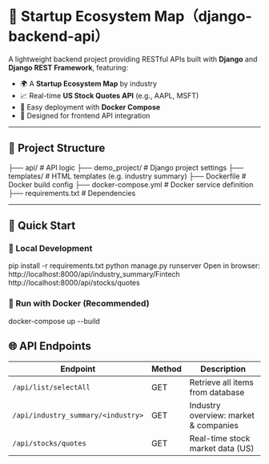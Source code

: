 # 🚀 Startup Ecosystem Map（django-backend-api）

A lightweight backend project providing RESTful APIs built with **Django** and **Django REST Framework**, featuring:

- 🌍 A **Startup Ecosystem Map** by industry
- 📈 Real-time **US Stock Quotes API** (e.g., AAPL, MSFT)
- 🐳 Easy deployment with **Docker Compose**
- 📄 Designed for frontend API integration

---

## 📂 Project Structure
├── api/ # API logic
├── demo_project/ # Django project settings
├── templates/ # HTML templates (e.g. industry summary)
├── Dockerfile # Docker build config
├── docker-compose.yml # Docker service definition
├── requirements.txt # Dependencies

---

## 🚀 Quick Start

### 🔧 Local Development
pip install -r requirements.txt
python manage.py runserver
Open in browser:
http://localhost:8000/api/industry_summary/Fintech
http://localhost:8000/api/stocks/quotes

### 🐳 Run with Docker (Recommended)
docker-compose up --build

## 🌐 API Endpoints
| Endpoint                           | Method | Description                           |
| ---------------------------------- | ------ | ------------------------------------- |
| `/api/list/selectAll`              | GET    | Retrieve all items from database      |
| `/api/industry_summary/<industry>` | GET    | Industry overview: market & companies |
| `/api/stocks/quotes`               | GET    | Real-time stock market data (US)      |
